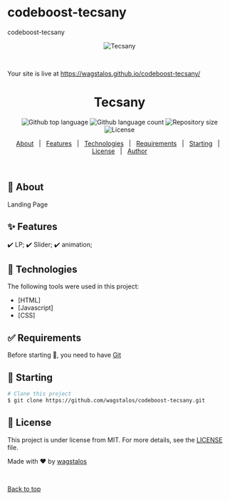 # codeboost-tecsany
codeboost-tecsany

<div align="center" id="top"> 
  <img src="./.github/app.gif" alt="Tecsany" />

  &#xa0;

  <!-- <a href="https://gotasks.netlify.app">Demo</a> -->
</div>

Your site is live at https://wagstalos.github.io/codeboost-tecsany/

<h1 align="center">Tecsany</h1>

<p align="center">
  <img alt="Github top language" src="https://img.shields.io/github/languages/top/wagstalos/gotasks?color=56BEB8">

  <img alt="Github language count" src="https://img.shields.io/github/languages/count/wagstalos/gotasks?color=56BEB8">

  <img alt="Repository size" src="https://img.shields.io/github/repo-size/wagstalos/gotasks?color=56BEB8">

  <img alt="License" src="https://img.shields.io/github/license/wagstalos/gotasks?color=56BEB8">

  <!-- <img alt="Github issues" src="https://img.shields.io/github/issues/{{YOUR_GITHUB_USERNAME}}/gotasks?color=56BEB8" /> -->

  <!-- <img alt="Github forks" src="https://img.shields.io/github/forks/{{YOUR_GITHUB_USERNAME}}/gotasks?color=56BEB8" /> -->

  <!-- <img alt="Github stars" src="https://img.shields.io/github/stars/{{YOUR_GITHUB_USERNAME}}/gotasks?color=56BEB8" /> -->
</p>

<!-- Status -->

<!-- <h4 align="center"> 
	🚧  Gotasks 🚀 Under construction...  🚧
</h4> 

<hr> -->

<p align="center">
  <a href="#dart-about">About</a> &#xa0; | &#xa0; 
  <a href="#sparkles-features">Features</a> &#xa0; | &#xa0;
  <a href="#rocket-technologies">Technologies</a> &#xa0; | &#xa0;
  <a href="#white_check_mark-requirements">Requirements</a> &#xa0; | &#xa0;
  <a href="#checkered_flag-starting">Starting</a> &#xa0; | &#xa0;
  <a href="#memo-license">License</a> &#xa0; | &#xa0;
  <a href="https://github.com/wagstalos" target="_blank">Author</a>
</p>

<br>

## :dart: About ##

Landing Page

## :sparkles: Features ##

:heavy_check_mark: LP;
:heavy_check_mark: Slider;
:heavy_check_mark: animation;

## :rocket: Technologies ##

The following tools were used in this project:

- [HTML]
- [Javascript]
- [CSS]

## :white_check_mark: Requirements ##

Before starting :checkered_flag:, you need to have [Git](https://git-scm.com) 

## :checkered_flag: Starting ##

```bash
# Clone this project
$ git clone https://github.com/wagstalos/codeboost-tecsany.git


```

## :memo: License ##

This project is under license from MIT. For more details, see the [LICENSE](LICENSE.md) file.


Made with :heart: by <a href="https://github.com/{{wagstalos}}" target="_blank">wagstalos</a>

&#xa0;

<a href="#top">Back to top</a>